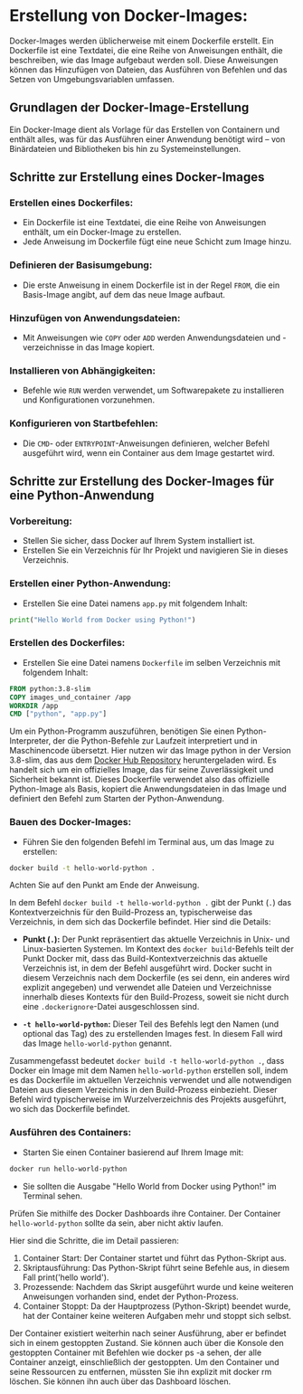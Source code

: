 # Erstellung von Docker-Images:

Docker-Images werden üblicherweise mit einem Dockerfile erstellt. Ein Dockerfile ist eine Textdatei, die eine Reihe von
Anweisungen enthält, die beschreiben, wie das Image aufgebaut werden soll. Diese Anweisungen können das Hinzufügen von
Dateien, das Ausführen von Befehlen und das Setzen von Umgebungsvariablen umfassen.

## Grundlagen der Docker-Image-Erstellung

Ein Docker-Image dient
als Vorlage für das Erstellen von Containern und enthält alles, was für das Ausführen einer Anwendung benötigt wird –
von Binärdateien und Bibliotheken bis hin zu Systemeinstellungen.

## Schritte zur Erstellung eines Docker-Images

### **Erstellen eines Dockerfiles:**

- Ein Dockerfile ist eine Textdatei, die eine Reihe von Anweisungen enthält, um ein Docker-Image zu erstellen.
- Jede Anweisung im Dockerfile fügt eine neue Schicht zum Image hinzu.

### **Definieren der Basisumgebung:**

- Die erste Anweisung in einem Dockerfile ist in der Regel `FROM`, die ein Basis-Image angibt, auf dem das neue
  Image aufbaut.

### **Hinzufügen von Anwendungsdateien:**

- Mit Anweisungen wie `COPY` oder `ADD` werden Anwendungsdateien und -verzeichnisse in das Image kopiert.

### **Installieren von Abhängigkeiten:**

- Befehle wie `RUN` werden verwendet, um Softwarepakete zu installieren und Konfigurationen vorzunehmen.

### **Konfigurieren von Startbefehlen:**

- Die `CMD`- oder `ENTRYPOINT`-Anweisungen definieren, welcher Befehl ausgeführt wird, wenn ein Container aus dem
  Image gestartet wird.

## Schritte zur Erstellung des Docker-Images für eine Python-Anwendung

### **Vorbereitung:**

- Stellen Sie sicher, dass Docker auf Ihrem System installiert ist.
- Erstellen Sie ein Verzeichnis für Ihr Projekt und navigieren Sie in dieses Verzeichnis.

### **Erstellen einer Python-Anwendung:**

- Erstellen Sie eine Datei namens `app.py` mit folgendem Inhalt:

```python
print("Hello World from Docker using Python!")
```

### **Erstellen des Dockerfiles:**

- Erstellen Sie eine Datei namens `Dockerfile` im selben Verzeichnis mit folgendem Inhalt:

```Dockerfile
FROM python:3.8-slim
COPY images_und_container /app
WORKDIR /app
CMD ["python", "app.py"]
```

Um ein Python-Programm auszuführen, benötigen Sie einen Python-Interpreter, der die Python-Befehle zur Laufzeit
interpretiert und in Maschinencode übersetzt.
Hier nutzen wir das Image python in der Version 3.8-slim, das aus
dem [Docker Hub Repository](https://hub.docker.com/_/python) heruntergeladen wird. Es
handelt sich um ein offizielles Image, das für seine Zuverlässigkeit und Sicherheit bekannt ist.
Dieses Dockerfile verwendet also das offizielle Python-Image als Basis, kopiert die Anwendungsdateien in das Image und
definiert den Befehl zum Starten der Python-Anwendung.

### **Bauen des Docker-Images:**

- Führen Sie den folgenden Befehl im Terminal aus, um das Image zu erstellen:

```bash
docker build -t hello-world-python .
```

Achten Sie auf den Punkt am Ende der Anweisung.

In dem Befehl `docker build -t hello-world-python .` gibt der Punkt (`.`) das Kontextverzeichnis für den Build-Prozess
an, typischerweise das Verzeichnis, in dem sich das Dockerfile befindet. Hier sind die Details:

- **Punkt (`.`):** Der Punkt repräsentiert das aktuelle Verzeichnis in Unix- und Linux-basierten Systemen. Im Kontext
  des `docker build`-Befehls teilt der Punkt Docker mit, dass das Build-Kontextverzeichnis das aktuelle Verzeichnis ist,
  in dem der Befehl ausgeführt wird. Docker sucht in diesem Verzeichnis nach dem Dockerfile (es sei denn, ein anderes
  wird explizit angegeben) und verwendet alle Dateien und Verzeichnisse innerhalb dieses Kontexts für den Build-Prozess,
  soweit sie nicht durch eine `.dockerignore`-Datei ausgeschlossen sind.

- **`-t hello-world-python`:** Dieser Teil des Befehls legt den Namen (und optional das Tag) des zu erstellenden Images
  fest. In diesem Fall wird das Image `hello-world-python` genannt.

Zusammengefasst bedeutet `docker build -t hello-world-python .`, dass Docker ein Image mit dem
Namen `hello-world-python` erstellen soll, indem es das Dockerfile im aktuellen Verzeichnis verwendet und alle
notwendigen Dateien aus diesem Verzeichnis in den Build-Prozess einbezieht. Dieser Befehl wird typischerweise im
Wurzelverzeichnis des Projekts ausgeführt, wo sich das Dockerfile befindet.

### **Ausführen des Containers:**

- Starten Sie einen Container basierend auf Ihrem Image mit:

```bash
docker run hello-world-python
```

- Sie sollten die Ausgabe "Hello World from Docker using Python!" im Terminal sehen.

Prüfen Sie mithilfe des Docker Dashboards ihre Container. Der Container `hello-world-python` sollte da sein, aber nicht
aktiv laufen.

Hier sind die Schritte, die im Detail passieren:

1. Container Start: Der Container startet und führt das Python-Skript aus.
2. Skriptausführung: Das Python-Skript führt seine Befehle aus, in diesem Fall print('hello world').
3. Prozessende: Nachdem das Skript ausgeführt wurde und keine weiteren Anweisungen vorhanden sind, endet der
   Python-Prozess.
4. Container Stoppt: Da der Hauptprozess (Python-Skript) beendet wurde, hat der Container keine weiteren Aufgaben mehr
   und stoppt sich selbst.

Der Container existiert weiterhin nach seiner Ausführung, aber er befindet sich in einem gestoppten Zustand. Sie können
auch über die Konsole
den gestoppten Container mit Befehlen wie docker ps -a sehen, der alle Container anzeigt, einschließlich der gestoppten.
Um den Container und seine Ressourcen zu entfernen, müssten Sie ihn explizit mit docker rm löschen. Sie können ihn auch
über das Dashboard löschen.